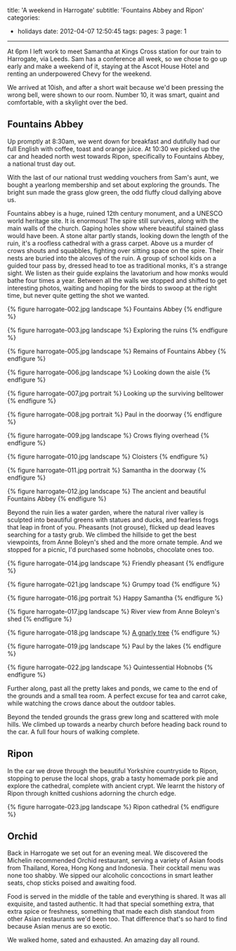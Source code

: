 title: 'A weekend in Harrogate'
subtitle: 'Fountains Abbey and Ripon'
categories:
  - holidays
date: 2012-04-07 12:50:45
tags:
pages: 3
page: 1
---

At 6pm I left work to meet Samantha at Kings Cross station for our train to Harrogate, via Leeds. Sam has a conference all week, so we chose to go up early and make a weekend of it, staying at the Ascot House Hotel and renting an underpowered Chevy for the weekend.

We arrived at 10ish, and after a short wait because we'd been pressing the wrong bell, were shown to our room. Number 10, it was smart, quaint and comfortable, with a skylight over the bed.

## Fountains Abbey

Up promptly at 8:30am, we went down for breakfast and dutifully had our full English with coffee, toast and orange juice. At 10:30 we picked up the car and headed north west towards Ripon, specifically to Fountains Abbey, a national trust day out.

With the last of our national trust wedding vouchers from Sam's aunt, we bought a yearlong membership and set about exploring the grounds. The bright sun made the grass glow green, the odd fluffy cloud dallying above us.

Fountains abbey is a huge, ruined 12th century monument, and a UNESCO world heritage site. It is enormous! The spire still survives, along with the main walls of the church. Gaping holes show where beautiful stained glass would have been. A stone altar partly stands, looking down the length of the ruin, it's a roofless cathedral with a grass carpet. Above us a murder of crows shouts and squabbles, fighting over sitting space on the spire. Their nests are buried into the alcoves of the ruin. A group of school kids on a guided tour pass by, dressed head to toe as traditional monks, it's a strange sight. We listen as their guide explains the lavatorium and how monks would bathe four times a year. Between all the walls we stopped and shifted to get interesting photos, waiting and hoping for the birds to swoop at the right time, but never quite getting the shot we wanted.

{% figure harrogate-002.jpg landscape %}
Fountains Abbey
{% endfigure %}

{% figure harrogate-003.jpg landscape %}
Exploring the ruins
{% endfigure %}

{% figure harrogate-005.jpg landscape %}
Remains of Fountains Abbey
{% endfigure %}

{% figure harrogate-006.jpg landscape %}
Looking down the aisle
{% endfigure %}

{% figure harrogate-007.jpg portrait %}
Looking up the surviving belltower
{% endfigure %}

{% figure harrogate-008.jpg portrait %}
Paul in the doorway
{% endfigure %}

{% figure harrogate-009.jpg landscape %}
Crows flying overhead
{% endfigure %}

{% figure harrogate-010.jpg landscape %}
Cloisters
{% endfigure %}

{% figure harrogate-011.jpg portrait %}
Samantha in the doorway
{% endfigure %}

{% figure harrogate-012.jpg landscape %}
The ancient and beautiful Fountains Abbey
{% endfigure %}

Beyond the ruin lies a water garden, where the natural river valley is sculpted into beautiful greens with statues and ducks, and fearless frogs that leap in front of you. Pheasants (not grouse), flicked up dead leaves searching for a tasty grub. We climbed the hillside to get the best viewpoints, from Anne Boleyn's shed and the more ornate temple. And we stopped for a picnic, I'd purchased some hobnobs, chocolate ones too.

{% figure harrogate-014.jpg landscape %}
Friendly pheasant
{% endfigure %}

{% figure harrogate-021.jpg landscape %}
Grumpy toad
{% endfigure %}

{% figure harrogate-016.jpg portrait %}
Happy Samantha
{% endfigure %}

{% figure harrogate-017.jpg landscape %}
River view from Anne Boleyn's shed
{% endfigure %}

{% figure harrogate-018.jpg landscape %}
[A gnarly tree](https://500px.com/photo/80856857/gnarly-tree-by-samantha-hayes)
{% endfigure %}

{% figure harrogate-019.jpg landscape %}
Paul by the lakes
{% endfigure %}

{% figure harrogate-022.jpg landscape %}
Quintessential Hobnobs
{% endfigure %}

Further along, past all the pretty lakes and ponds, we came to the end of the grounds and a small tea room. A perfect excuse for tea and carrot cake, while watching the crows dance about the outdoor tables.

Beyond the tended grounds the grass grew long and scattered with mole hills. We climbed up towards a nearby church before heading back round to the car. A full four hours of walking complete.

## Ripon

In the car we drove through the beautiful Yorkshire countryside to Ripon, stopping to peruse the local shops, grab a tasty homemade pork pie and explore the cathedral, complete with ancient crypt. We learnt the history of Ripon through knitted cushions adorning the church edge.

{% figure harrogate-023.jpg landscape %}
Ripon cathedral
{% endfigure %}

## Orchid

Back in Harrogate we set out for an evening meal. We discovered the Michelin recommended Orchid restaurant, serving a variety of Asian foods from Thailand, Korea, Hong Kong and Indonesia. Their cocktail menu was none too shabby. We sipped our alcoholic concoctions in smart leather seats, chop sticks poised and awaiting food.

Food is served in the middle of the table and everything is shared. It was all exquisite, and tasted authentic. It had that special something extra, that extra spice or freshness, something that made each dish standout from other Asian restaurants we'd been too. That difference that's so hard to find because Asian menus are so exotic.

We walked home, sated and exhausted. An amazing day all round.
